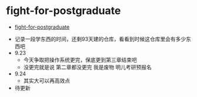 # fight-for-postgraduate
- [fight-for-postgraduate](#fight-for-postgraduate)


+ 记录一段学东西的时间，还剩93天建的仓库，看看到时候这仓库里会有多少东西吧
+ 9.23
  + 今天争取把操作系统更完，保底更到第三章结束吧
  + 没更完就是说 第二章都没更完 我是废物 明儿考研预报名
+ 9.24
  + 其实大可以再高效点
+ 待更新
